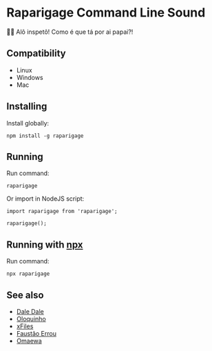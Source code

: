# Raparigage Command Line Sound

🕺🍻 Alô inspetô! Como é que tá por ai papai?!

## Compatibility

- Linux
- Windows
- Mac

## Installing
Install globally:

    npm install -g raparigage

## Running
Run command:

    raparigage

Or import in NodeJS script:

    import raparigage from 'raparigage';

    raparigage();
    
## Running with [npx](https://www.npmjs.com/package/npx)
Run command:

    npx raparigage

## See also

 - [Dale Dale](https://github.com/anabastos/daledale)
 - [Oloquinho](https://github.com/oloquinho/oloquinho)
 - [xFiles](https://github.com/BrOrlandi/xfiles/)
 - [Faustão Errou](https://github.com/BrOrlandi/faustao-errou/)
 - [Omaewa](https://github.com/BrOrlandi/omaewa/)
